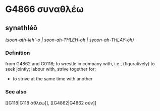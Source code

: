 # G4866 συναθλέω

## synathléō

_(soon-ath-leh'-o | soon-ah-THLEH-oh | syoon-ah-THLAY-oh)_

### Definition

from G4862 and G0118; to wrestle in company with, i.e., (figuratively) to seek jointly; labour with, strive together for; 

- to strive at the same time with another

### See also

[[G118|G118 ἀθλέω]], [[G4862|G4862 σύν]]

